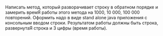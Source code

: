 Написать метод, который разворачивает строку в обратном порядке и
замерить времЯ работы этого метода на 1000, 10 000, 100 000 повторений.
Оформить надо в виде stand alone java приложения с консольным вводом строки.
Результатом работы должны быть строка, развернутаЯ строка и 3 цифры (время работы).
